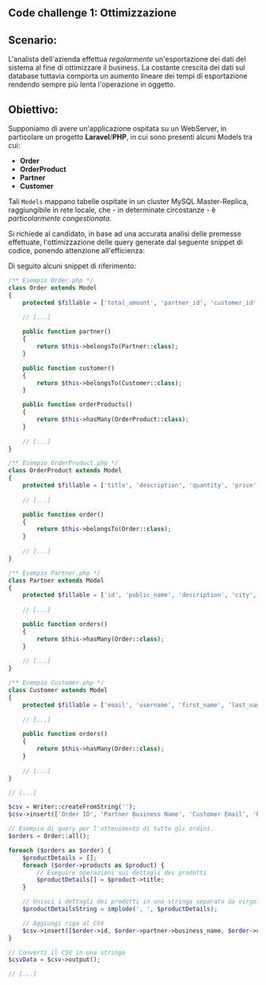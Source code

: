 ## Code challenge 1: Ottimizzazione

## Scenario:

L'analista dell'azienda effettua *regolarmente* un'esportazione dei dati del sistema al fine di ottimizzare il business.
La costante crescita dei dati sul database tuttavia comporta un aumento lineare dei tempi di esportazione rendendo
sempre più lenta l'operazione in oggetto.

## Obiettivo:

Supponiamo di avere un'applicazione ospitata su un WebServer, in particolare un progetto **Laravel**/**PHP**, in cui
sono presenti alcuni Models tra cui:

- **Order**
- **OrderProduct**
- **Partner**
- **Customer**

Tali `Models` mappano tabelle ospitate in un cluster MySQL Master-Replica, raggiungibile in rete locale, che - in
determinate circostanze - è *particolarmente congestionata*.

Si richiede al candidato, in base ad una accurata analisi delle premesse effettuate, l'ottimizzazione delle query
generate dal
seguente snippet di codice, ponendo attenzione all'efficienza:

Di seguito alcuni snippet di riferimento:

```php
/** Esempio Order.php */
class Order extends Model
{
    protected $fillable = ['total_amount', 'partner_id', 'customer_id', 'state_id',  /* [...] */];
    
    // [...]

    public function partner()
    {
        return $this->belongsTo(Partner::class);
    }

    public function customer()
    {
        return $this->belongsTo(Customer::class);
    }

    public function orderProducts()
    {
        return $this->hasMany(OrderProduct::class);
    }
    
    // [...]
}
```

```php
/** Esempio OrderProduct.php */
class OrderProduct extends Model
{
    protected $fillable = ['title', 'description', 'quantity', 'price', 'category_title', /* [...] */];
    
    // [...]

    public function order()
    {
        return $this->belongsTo(Order::class);
    }
    
    // [...]
}

```

```php
/** Esempio Partner.php */
class Partner extends Model
{
    protected $fillable = ['id', 'public_name', 'description', 'city', 'business_name', 'hidden_at', /* [...] */];
    
    // [...]

    public function orders()
    {
        return $this->hasMany(Order::class);
    }
    
    // [...]
}
```

```php
/** Esempio Customer.php */
class Customer extends Model
{
    protected $fillable = ['email', 'username', 'first_name', 'last_name', 'date_of_birthday', 'address', 'marketing_consent', '', /* [...] */];
    
    // [...]

    public function orders()
    {
        return $this->hasMany(Order::class);
    }
    
    // [...]
}
```

```php
// [...]

$csv = Writer::createFromString('');
$csv->insert(['Order ID', 'Partner Business Name', 'Customer Email', 'Product Details']);

// Esempio di query per l'ottenimento di tutte gli ordini.
$orders = Order::all();

foreach ($orders as $order) {
    $productDetails = [];
    foreach ($order->products as $product) {
        // Eseguire operazioni sui dettagli dei prodotti
        $productDetails[] = $product->title;
    }

    // Unisci i dettagli dei prodotti in una stringa separata da virgole
    $productDetailsString = implode(', ', $productDetails);

    // Aggiungi riga al CSV
    $csv->insert([$order->id, $order->partner->business_name, $order->customer->email, $productDetailsString]);
}

// Converti il CSV in una stringa
$csvData = $csv->output();

// [...]
```